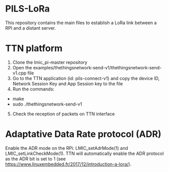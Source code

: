 # PILS-LoRa

This repository contains the main files to establish a LoRa link between a RPI and a distant server.

# TTN platform
1) Clone the lmic_pi-master repository
2) Open the examples/thethingsnetwork-send-v1/thethingsnetwork-send-v1.cpp file
3) Go to the TTN application (id: pils-connect-v1) and copy the device ID, Network Session Key and App Session key to the file
4) Run the commands:
  - make
  - sudo ./thethingsnetwork-send-v1
  
5) Check the reception of packets on TTN interface

# Adaptative Data Rate protocol (ADR)
Enable the ADR mode on the RPi: LMIC_setAdrMode(1) and LMIC_setLinkCheckMode(1). TTN will automatically enable the ADR protocol as the ADR bit is set to 1 (see https://www.linuxembedded.fr/2017/12/introduction-a-lora/).
